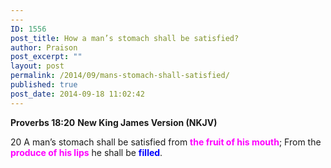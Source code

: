 ```yaml
---
---
ID: 1556
post_title: How a man’s stomach shall be satisfied?
author: Praison
post_excerpt: ""
layout: post
permalink: /2014/09/mans-stomach-shall-satisfied/
published: true
post_date: 2014-09-18 11:02:42
---
```

<strong>Proverbs 18:20</strong>
<strong> New King James Version (NKJV)</strong>

20 A man’s stomach shall be satisfied from <span style="color: #ff00ff;"><strong>the fruit of his mouth</strong></span>;
From the <span style="color: #ff00ff;"><strong>produce of his lips</strong></span> he shall be <strong><span style="color: #0000ff;">filled</span></strong>.